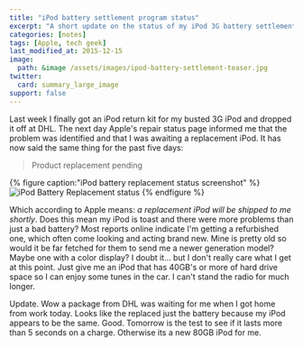 ```yaml
---
title: "iPod battery settlement program status"
excerpt: "A short update on the status of my iPod 3G battery settlement claim."
categories: [notes]
tags: [Apple, tech geek]
last_modified_at: 2015-12-15
image:
  path: &image /assets/images/ipod-battery-settlement-teaser.jpg
twitter:
  card: summary_large_image
support: false
---
```


Last week I finally got an iPod return kit for my busted 3G iPod and dropped it off at DHL. The next day Apple's repair status page informed me that the problem was identified and that I was awaiting a replacement iPod. It has now said the same thing for the past five days:

> Product replacement pending

{% figure caption:"iPod battery replacement status screenshot" %}
![iPod Battery Replacement status](/assets/images/185.jpg)
{% endfigure %}

Which according to Apple means: *a replacement iPod will be shipped to me shortly*. Does this mean my iPod is toast and there were more problems than just a bad battery? Most reports online indicate I'm getting a refurbished one, which often come looking and acting brand new. Mine is pretty old so would it be far fetched for them to send me a newer generation model? Maybe one with a color display? I doubt it… but I don't really care what I get at this point. Just give me an iPod that has 40GB's or more of hard drive space so I can enjoy some tunes in the car. I can't stand the radio for much longer.

Update. Wow a package from DHL was waiting for me when I got home from work today. Looks like the replaced just the battery because my iPod appears to be the same. Good. Tomorrow is the test to see if it lasts more than 5 seconds on a charge. Otherwise its a new 80GB iPod for me.
